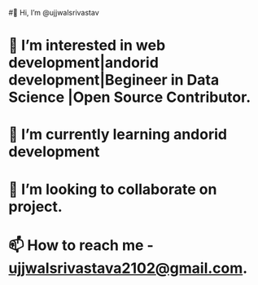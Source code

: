 #👋 Hi, I’m @ujjwalsrivastav

# 👀 I’m interested in web development|andorid development|Begineer in Data Science |Open Source Contributor.

# 🌱 I’m currently learning andorid development

# 💞️ I’m looking to collaborate on project.

# 📫 How to reach me - ujjwalsrivastava2102@gmail.com.

<!---
ujjwalsrivastav/ujjwalsrivastav is a ✨ special ✨ repository because its `README.md` (this file) appears on your GitHub profile.
You can click the Preview link to take a look at your changes.
--->

